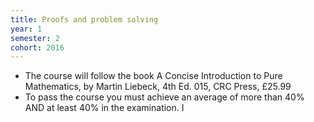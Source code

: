 ```yaml
---
title: Proofs and problem solving
year: 1
semester: 2
cohort: 2016
---
```


- The course will follow the book A Concise Introduction to Pure Mathematics, by Martin Liebeck, 4th Ed. 015, CRC Press, £25.99
- To pass the course you must achieve an average of more than 40% AND at least 40% in the examination. I